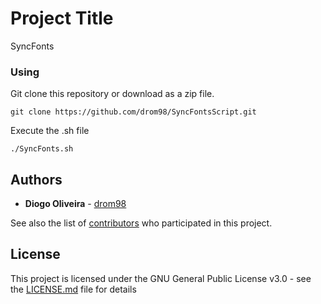 # Project Title

SyncFonts

### Using

Git clone this repository or download as a zip file.

```
git clone https://github.com/drom98/SyncFontsScript.git
```
Execute the .sh file
```
./SyncFonts.sh
```
## Authors

* **Diogo Oliveira** - [drom98](https://github.com/drom98)

See also the list of [contributors](https://github.com/your/project/contributors) who participated in this project.

## License

This project is licensed under the GNU General Public License v3.0 - see the [LICENSE.md](LICENSE.md) file for details
